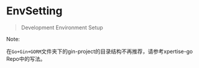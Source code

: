 # EnvSetting
> Development Environment Setup

Note:

在`Go+Gin+GORM`文件夹下的gin-project的目录结构不再推荐，请参考xpertise-go Repo中的写法。